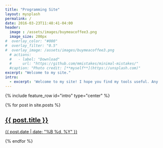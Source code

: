 ```yaml
---
title: "Programming Site"
layout: mysplash
permalink: /
date: 2016-03-23T11:48:41-04:00
header:
  image : /assets/images/buymeacoffee3.png
  image_size: 200px
#  overlay_color: "#000"
#  overlay_filter: "0.5"
#  overlay_image: /assets/images/buymeacoffee3.png
  # actions:
  #   - label: "Download"
  #     url: "https://github.com/mmistakes/minimal-mistakes/"
  #caption: "Photo credit: [**myself**](https://unsplash.com)"
excerpt: "Welcome to my site."
intro: 
  - excerpt: 'Welcome to my site! I hope you find my tools useful. Any comments are welcome. All tools are free to use with attribution (see individual licenses).'
---
```


{% include feature_row id="intro" type="center" %}

<div class="gallery">
  {% for post in site.posts %}
  <a class="gallery-item" href="{{ post.url }}" style="background-image: url('{{ post.image|default: '/assets/images/image-alignment-300x200.jpg' }}');{{post.image_custom_style}}">
  <span class="image-gradient"></span>
  <div class='card-content'>
      <h2 class='card-title'>{{ post.title }}</h2>
       <p class="card-date">{{ post.date | date: "%B %d, %Y" }}</p>
  </div>
  </a>
  {% endfor %}
</div>
